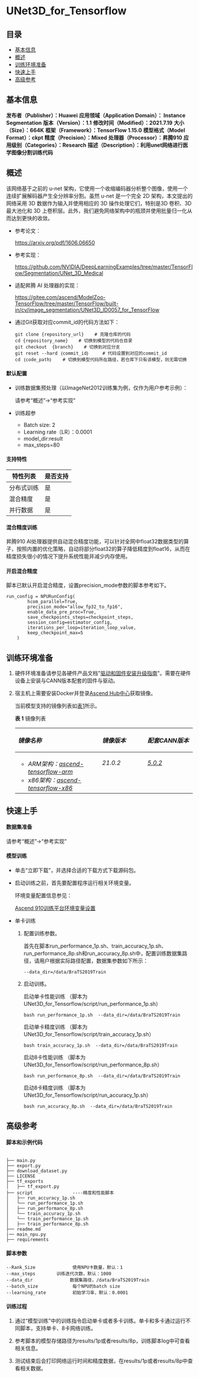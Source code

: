# UNet3D_for_Tensorflow

## 目录
-   [基本信息](#基本信息)
-   [概述](#概述)
-   [训练环境准备](#训练环境准备)
-   [快速上手](#快速上手)
-   [高级参考](#高级参考)

## 基本信息

**发布者（Publisher）：Huawei**
**应用领域（Application Domain）： Instance Segmentation**
**版本（Version）：1.1**
**修改时间（Modified）：2021.7.19**
**大小（Size）：664K**
**框架（Framework）：TensorFlow 1.15.0**
**模型格式（Model Format）：ckpt**
**精度（Precision）：Mixed**
**处理器（Processor）：昇腾910**
**应用级别（Categories）：Research**
**描述（Description）：利用unet网络进行医学图像分割训练代码**


## 概述

该网络基于之前的 u-net 架构，它使用一个收缩编码器分析整个图像，使用一个连续扩展解码器产生全分辨率分割。虽然 u-net 是一个完全 2D 架构，本文提出的网络采用 3D 数据作为输入并使用相应的 3D 操作处理它们，特别是3D 卷积、3D 最大池化和 3D 上卷积层。此外，我们避免网络架构中的瓶颈并使用批量归一化从而达到更快的收敛。

- 参考论文：

    https://arxiv.org/pdf/1606.06650

- 参考实现：

    https://github.com/NVIDIA/DeepLearningExamples/tree/master/TensorFlow/Segmentation/UNet_3D_Medical

- 适配昇腾 AI 处理器的实现：
  
    https://gitee.com/ascend/ModelZoo-TensorFlow/tree/master/TensorFlow/built-in/cv/image_segmentation/UNet3D_ID0057_for_TensorFlow
  
- 通过Git获取对应commit\_id的代码方法如下：
  
    ```
    git clone {repository_url}    # 克隆仓库的代码
    cd {repository_name}    # 切换到模型的代码仓目录
    git checkout  {branch}    # 切换到对应分支
    git reset --hard ｛commit_id｝     # 代码设置到对应的commit_id
    cd ｛code_path｝    # 切换到模型代码所在路径，若仓库下只有该模型，则无需切换
    ```

#### 默认配置<a name="section91661242121611"></a>

- 训练数据集预处理（以ImageNet2012训练集为例，仅作为用户参考示例）：

  请参考“概述”->“参考实现”

- 训练超参

  - Batch size: 2
  - Learning rate（LR）：0.0001
  - model_dir:result
  - max_steps=80 

#### 支持特性<a name="section1899153513554"></a>

| 特性列表  | 是否支持 |
|-------|------|
| 分布式训练 | 是    |
| 混合精度  | 是    |
| 并行数据  | 是    |

#### 混合精度训练<a name="section168064817164"></a>

昇腾910 AI处理器提供自动混合精度功能，可以针对全网中float32数据类型的算子，按照内置的优化策略，自动将部分float32的算子降低精度到float16，从而在精度损失很小的情况下提升系统性能并减少内存使用。

#### 开启混合精度<a name="section20779114113713"></a>

脚本已默认开启混合精度，设置precision_mode参数的脚本参考如下。

```
run_config = NPURunConfig(
        hcom_parallel=True,
        precision_mode="allow_fp32_to_fp16",
        enable_data_pre_proc=True,
        save_checkpoints_steps=checkpoint_steps,
        session_config=estimator_config,
        iterations_per_loop=iteration_loop_value,
        keep_checkpoint_max=5
    )
```

  

## 训练环境准备

1.  硬件环境准备请参见各硬件产品文档"[驱动和固件安装升级指南]( https://support.huawei.com/enterprise/zh/category/ai-computing-platform-pid-1557196528909)"。需要在硬件设备上安装与CANN版本配套的固件与驱动。
2.  宿主机上需要安装Docker并登录[Ascend Hub中心](https://ascendhub.huawei.com/#/detail?name=ascend-tensorflow-arm)获取镜像。

    当前模型支持的镜像列表如[表1](#zh-cn_topic_0000001074498056_table1519011227314)所示。

    **表 1** 镜像列表

    <a name="zh-cn_topic_0000001074498056_table1519011227314"></a>
    <table><thead align="left"><tr id="zh-cn_topic_0000001074498056_row0190152218319"><th class="cellrowborder" valign="top" width="47.32%" id="mcps1.2.4.1.1"><p id="zh-cn_topic_0000001074498056_p1419132211315"><a name="zh-cn_topic_0000001074498056_p1419132211315"></a><a name="zh-cn_topic_0000001074498056_p1419132211315"></a><em id="i1522884921219"><a name="i1522884921219"></a><a name="i1522884921219"></a>镜像名称</em></p>
    </th>
    <th class="cellrowborder" valign="top" width="25.52%" id="mcps1.2.4.1.2"><p id="zh-cn_topic_0000001074498056_p75071327115313"><a name="zh-cn_topic_0000001074498056_p75071327115313"></a><a name="zh-cn_topic_0000001074498056_p75071327115313"></a><em id="i1522994919122"><a name="i1522994919122"></a><a name="i1522994919122"></a>镜像版本</em></p>
    </th>
    <th class="cellrowborder" valign="top" width="27.16%" id="mcps1.2.4.1.3"><p id="zh-cn_topic_0000001074498056_p1024411406234"><a name="zh-cn_topic_0000001074498056_p1024411406234"></a><a name="zh-cn_topic_0000001074498056_p1024411406234"></a><em id="i723012493123"><a name="i723012493123"></a><a name="i723012493123"></a>配套CANN版本</em></p>
    </th>
    </tr>
    </thead>
    <tbody><tr id="zh-cn_topic_0000001074498056_row71915221134"><td class="cellrowborder" valign="top" width="47.32%" headers="mcps1.2.4.1.1 "><a name="zh-cn_topic_0000001074498056_ul81691515131910"></a><a name="zh-cn_topic_0000001074498056_ul81691515131910"></a><ul id="zh-cn_topic_0000001074498056_ul81691515131910"><li><em id="i82326495129"><a name="i82326495129"></a><a name="i82326495129"></a>ARM架构：<a href="https://ascend.huawei.com/ascendhub/#/detail?name=ascend-tensorflow-arm" target="_blank" rel="noopener noreferrer">ascend-tensorflow-arm</a></em></li><li><em id="i18233184918125"><a name="i18233184918125"></a><a name="i18233184918125"></a>x86架构：<a href="https://ascend.huawei.com/ascendhub/#/detail?name=ascend-tensorflow-x86" target="_blank" rel="noopener noreferrer">ascend-tensorflow-x86</a></em></li></ul>
    </td>
    <td class="cellrowborder" valign="top" width="25.52%" headers="mcps1.2.4.1.2 "><p id="zh-cn_topic_0000001074498056_p1450714271532"><a name="zh-cn_topic_0000001074498056_p1450714271532"></a><a name="zh-cn_topic_0000001074498056_p1450714271532"></a><em id="i72359495125"><a name="i72359495125"></a><a name="i72359495125"></a>21.0.2</em></p>
    </td>
    <td class="cellrowborder" valign="top" width="27.16%" headers="mcps1.2.4.1.3 "><p id="zh-cn_topic_0000001074498056_p18244640152312"><a name="zh-cn_topic_0000001074498056_p18244640152312"></a><a name="zh-cn_topic_0000001074498056_p18244640152312"></a><em id="i162363492129"><a name="i162363492129"></a><a name="i162363492129"></a><a href="https://support.huawei.com/enterprise/zh/ascend-computing/cann-pid-251168373/software" target="_blank" rel="noopener noreferrer">5.0.2</a></em></p>
    </td>
    </tr>
    </tbody>
    </table>


## 快速上手

#### 数据集准备

请参考“概述”->“参考实现”

#### 模型训练<a name="section715881518135"></a>

- 单击“立即下载”，并选择合适的下载方式下载源码包。

- 启动训练之前，首先要配置程序运行相关环境变量。

  环境变量配置信息参见：

     [Ascend 910训练平台环境变量设置](https://gitee.com/ascend/ModelZoo-TensorFlow/wikis/01.%E8%AE%AD%E7%BB%83%E8%84%9A%E6%9C%AC%E8%BF%81%E7%A7%BB%E6%A1%88%E4%BE%8B/Ascend%20910%E8%AE%AD%E7%BB%83%E5%B9%B3%E5%8F%B0%E7%8E%AF%E5%A2%83%E5%8F%98%E9%87%8F%E8%AE%BE%E7%BD%AE)

- 单卡训练 

  1. 配置训练参数。

     首先在脚本run_performance_1p.sh、train_accuracy_1p.sh、run_performance_8p.sh和run_accuracy_8p.sh中，配置训练数据集路径，请用户根据实际路径配置，数据集参数如下所示：

     ```
     --data_dir=/data/BraTS2019Train
     ```

  2. 启动训练。

     启动单卡性能训练 （脚本为UNet3D_for_Tensorflow/script/run_performance_1p.sh） 

     ```
     bash run_performance_1p.sh  --data_dir=/data/BraTS2019Train
     ```
     启动单卡精度训练 （脚本为UNet3D_for_Tensorflow/script/train_accuracy_1p.sh） 

     ```
     bash train_accuracy_1p.sh  --data_dir=/data/BraTS2019Train
     ```
     启动8卡性能训练 （脚本为UNet3D_for_Tensorflow/script/run_performance_8p.sh） 

     ```
     bash run_performance_8p.sh  --data_dir=/data/BraTS2019Train
     ```
     启动8卡精度训练 （脚本为UNet3D_for_Tensorflow/script/run_accuracy_1p.sh） 

     ```
     bash run_accuracy_8p.sh  --data_dir=/data/BraTS2019Train
     ```

## 高级参考

#### 脚本和示例代码<a name="section08421615141513"></a>

```

├── main.py       
├── export.py            
├── download_dataset.py      
├── LICENSE
├── tf_exports             
│   ├── tf_export.py
├── script               ----精度和性能脚本
│   ├── run_accuracy_1p.sh
│   └── run_performance_1p.sh
│   ├── run_performance_8p.sh
│   └── train_accuracy_1p.sh
│   └── train_performance_1p.sh
│   ├── train_performance_8p.sh
├── readme.md 
|── main_npu.py          
├── requirements

```

#### 脚本参数<a name="section6669162441511"></a>

```
--Rank_Size              使用NPU卡数量，默认：1
--max_steps        训练迭代次数，默认：1000
--data_dir              数据集路径，/data/BraTS2019Train
--batch_size             每个NPU的batch size
--learning_rate          初始学习率，默认：0.0001
```


#### 训练过程<a name="section1589455252218"></a>

1.  通过“模型训练”中的训练指令启动单卡或者多卡训练。单卡和多卡通过运行不同脚本，支持单卡、8卡网络训练。

2.  参考脚本的模型存储路径为results/1p或者results/8p，训练脚本log中可查看相关信息。

3.  测试结束后会打印网络运行时间和精度数据，在results/1p或者results/8p中查看相关数据。

